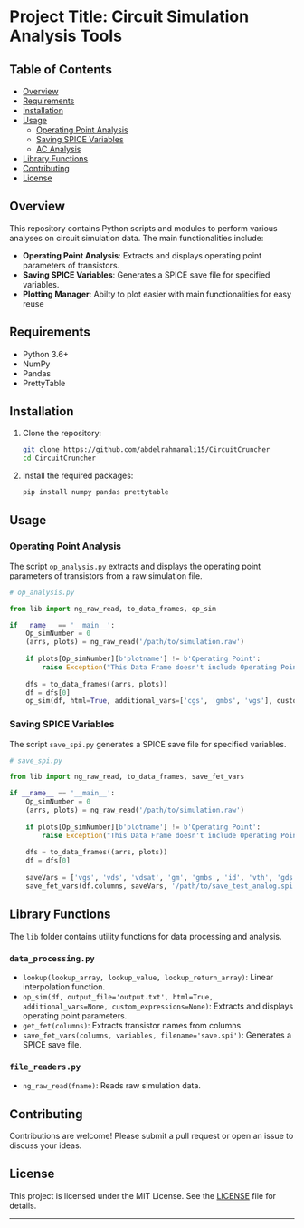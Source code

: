 # Project Title: Circuit Simulation Analysis Tools

## Table of Contents
- [Overview](#overview)
- [Requirements](#requirements)
- [Installation](#installation)
- [Usage](#usage)
  - [Operating Point Analysis](#operating-point-analysis)
  - [Saving SPICE Variables](#saving-spice-variables)
  - [AC Analysis](#ac-analysis)
- [Library Functions](#library-functions)
- [Contributing](#contributing)
- [License](#license)

## Overview
This repository contains Python scripts and modules to perform various analyses on circuit simulation data. The main functionalities include:
- **Operating Point Analysis**: Extracts and displays operating point parameters of transistors.
- **Saving SPICE Variables**: Generates a SPICE save file for specified variables.
- **Plotting Manager**: Abilty to plot easier with main functionalities for easy reuse

## Requirements
- Python 3.6+
- NumPy
- Pandas
- PrettyTable

## Installation
1. Clone the repository:
   ```bash
   git clone https://github.com/abdelrahmanali15/CircuitCruncher
   cd CircuitCruncher
   ```
2. Install the required packages:
   ```bash
   pip install numpy pandas prettytable
   ```

## Usage
### Operating Point Analysis
The script `op_analysis.py` extracts and displays the operating point parameters of transistors from a raw simulation file.

```python
# op_analysis.py

from lib import ng_raw_read, to_data_frames, op_sim

if __name__ == '__main__':
    Op_simNumber = 0
    (arrs, plots) = ng_raw_read('/path/to/simulation.raw')
    
    if plots[Op_simNumber][b'plotname'] != b'Operating Point':
        raise Exception("This Data Frame doesn't include Operating Point Analysis")
    
    dfs = to_data_frames((arrs, plots))
    df = dfs[0]
    op_sim(df, html=True, additional_vars=['cgs', 'gmbs', 'vgs'], custom_expressions={"Avi": "gm*ro"})
```

### Saving SPICE Variables
The script `save_spi.py` generates a SPICE save file for specified variables.

```python
# save_spi.py

from lib import ng_raw_read, to_data_frames, save_fet_vars

if __name__ == '__main__':
    Op_simNumber = 0
    (arrs, plots) = ng_raw_read('/path/to/simulation.raw')
    
    if plots[Op_simNumber][b'plotname'] != b'Operating Point':
        raise Exception("This Data Frame doesn't include Operating Point Analysis")
    
    dfs = to_data_frames((arrs, plots))
    df = dfs[0]
    
    saveVars = ['vgs', 'vds', 'vdsat', 'gm', 'gmbs', 'id', 'vth', 'gds', 'cgs']
    save_fet_vars(df.columns, saveVars, '/path/to/save_test_analog.spi')
```


## Library Functions
The `lib` folder contains utility functions for data processing and analysis.

### `data_processing.py`
- `lookup(lookup_array, lookup_value, lookup_return_array)`: Linear interpolation function.
- `op_sim(df, output_file='output.txt', html=True, additional_vars=None, custom_expressions=None)`: Extracts and displays operating point parameters.
- `get_fet(columns)`: Extracts transistor names from columns.
- `save_fet_vars(columns, variables, filename='save.spi')`: Generates a SPICE save file.

### `file_readers.py`
- `ng_raw_read(fname)`: Reads raw simulation data.

## Contributing
Contributions are welcome! Please submit a pull request or open an issue to discuss your ideas.

## License
This project is licensed under the MIT License. See the [LICENSE](LICENSE) file for details.

---
